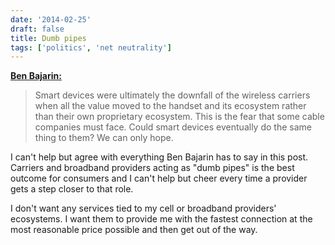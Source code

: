 ```yaml
---
date: '2014-02-25'
draft: false
title: Dumb pipes
tags: ['politics', 'net neutrality']
---
```


**[Ben Bajarin:](http://atbenbajarin.com/dumb-pipes/)**

> Smart devices were ultimately the downfall of the wireless carriers when all the value moved to the handset and its ecosystem rather than their own proprietary ecosystem. This is the fear that some cable companies must face. Could smart devices eventually do the same thing to them? We can only hope.<!-- excerpt -->

I can't help but agree with everything Ben Bajarin has to say in this post. Carriers and broadband providers acting as "dumb pipes" is the best outcome for consumers and I can't help but cheer every time a provider gets a step closer to that role.

I don't want any services tied to my cell or broadband providers' ecosystems. I want them to provide me with the fastest connection at the most reasonable price possible and then get out of the way.
